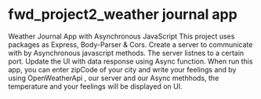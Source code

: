 # fwd_project2_weather journal app

Weather Journal App with Asynchronous JavaScript
    This project uses packages as Express, Body-Parser & Cors.
    Create a server to communicate with by Asynchronous javascript methods.
    The server listnes to a certain port.
    Update the UI with data response using Async function.
    When run this app, you can enter zipCode of your city and write your feelings and by using OpenWeatherApi , our server and our Async methhods, the temperature and your feelings will be displayed on UI.
